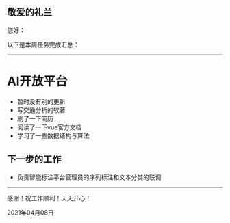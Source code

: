 ## 敬爱的礼兰

您好：

以下是本周任务完成汇总：

---

# AI开放平台

- 暂时没有别的更新
- 写交通分析的软著
- 刷了一下简历
- 阅读了一下vue官方文档
- 学习了一些数据结构与算法

## 下一步的工作

- 负责智能标注平台管理员的序列标注和文本分类的联调

---
感谢！祝工作顺利！天天开心！

2021年04月08日
